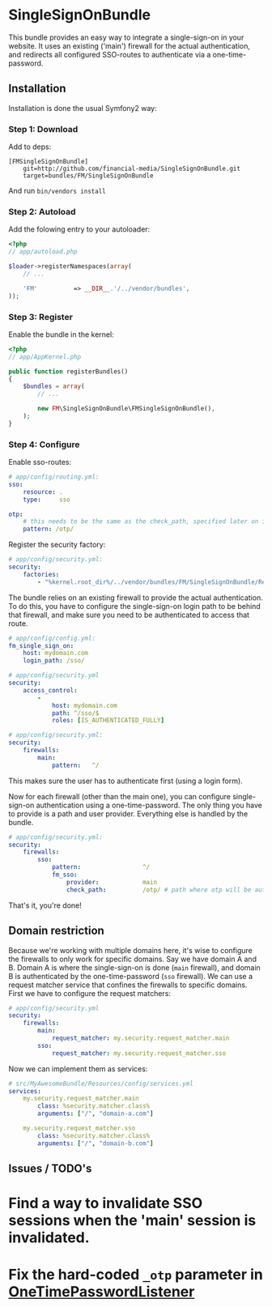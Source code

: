 SingleSignOnBundle
==================

This bundle provides an easy way to integrate a single-sign-on in your website. It uses an existing ('main') firewall for the actual authentication,
and redirects all configured SSO-routes to authenticate via a one-time-password.


Installation
------------
Installation is done the usual Symfony2 way:

### Step 1: Download

Add to deps:

```
[FMSingleSignOnBundle]
    git=http://github.com/financial-media/SingleSignOnBundle.git
    target=bundles/FM/SingleSignOnBundle
```

And run `bin/vendors install`


### Step 2: Autoload

Add the folowing entry to your autoloader:

``` php
<?php
// app/autoload.php

$loader->registerNamespaces(array(
    // ...

    'FM'          => __DIR__.'/../vendor/bundles',
));
```

### Step 3: Register

Enable the bundle in the kernel:

``` php
<?php
// app/AppKernel.php

public function registerBundles()
{
    $bundles = array(
        // ...

        new FM\SingleSignOnBundle\FMSingleSignOnBundle(),
    );
}
```


### Step 4: Configure

Enable sso-routes:

``` yaml
# app/config/routing.yml:
sso:
    resource: .
    type:     sso

otp:
    # this needs to be the same as the check_path, specified later on in security.yml
    pattern: /otp/
```

Register the security factory:

``` yaml
# app/config/security.yml:
security:
    factories:
        - "%kernel.root_dir%/../vendor/bundles/FM/SingleSignOnBundle/Resources/config/services.xml"
```

The bundle relies on an existing firewall to provide the actual authentication.
To do this, you have to configure the single-sign-on login path to be behind that firewall,
and make sure you need to be authenticated to access that route.

``` yaml
# app/config/config.yml:
fm_single_sign_on:
    host: mydomain.com
    login_path: /sso/

```

``` yaml
# app/config/security.yml
security:
    access_control:
        -
            host: mydomain.com
            path: ^/sso/$
            roles: [IS_AUTHENTICATED_FULLY]
```

``` yaml
# app/config/security.yml:
security:
    firewalls:
        main:
            pattern:   ^/
```

This makes sure the user has to authenticate first (using a login form).

Now for each firewall (other than the main one), you can configure single-sign-on authentication using a one-time-password.
The only thing you have to provide is a path and user provider. Everything else is handled by the bundle.

``` yaml
# app/config/security.yml:
security:
    firewalls:
        sso:
            pattern:                 ^/
            fm_sso:
                provider:            main
                check_path:          /otp/ # path where otp will be authenticated
```

That's it, you're done!


Domain restriction
------------------
Because we're working with multiple domains here, it's wise to configure the firewalls to only work for specific domains.
Say we have domain A and B. Domain A is where the single-sign-on is done (`main` firewall), and domain B is authenticated by the one-time-password (`sso` firewall).
We can use a request matcher service that confines the firewalls to specific domains. First we have to configure the request matchers:

``` yaml
# app/config/security.yml
security:
    firewalls:
        main:
            request_matcher: my.security.request_matcher.main
        sso:
            request_matcher: my.security.request_matcher.sso
```

Now we can implement them as services:

``` yaml
# src/MyAwesomeBundle/Resources/config/services.yml
services:
    my.security.request_matcher.main
        class: %security.matcher.class%
        arguments: ["/", "domain-a.com"]

    my.security.request_matcher.sso
        class: %security.matcher.class%
        arguments: ["/", "domain-b.com"]
```


Issues / TODO's
---------------

# Find a way to invalidate SSO sessions when the 'main' session is invalidated.
# Fix the hard-coded `_otp` parameter in [OneTimePasswordListener](https://github.com/financial-media/SingleSignOnBundle/blob/master/Firewall/OneTimePasswordListener.php#L17)